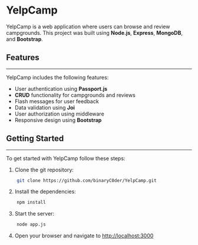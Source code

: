 
# YelpCamp
YelpCamp is a web application where users can browse and review campgrounds. This project was built using **Node.js**, **Express**, **MongoDB**, and **Bootstrap**.

## Features
---
YelpCamp includes the following features:
- User authentication using **Passport.js**
- **CRUD** functionality for campgrounds and reviews
- Flash messages for user feedback
- Data validation using **Joi**
- User authorization using middleware
- Responsive design using **Bootstrap**

## Getting Started
---
To get started with YelpCamp follow these steps:

1. Clone the git repository:
```bash
    git clone https://github.com/binaryC0der/YelpCamp.git
```
2. Install the dependencies:
```bash
    npm install
```
3. Start the server:
```bash
    node app.js
```
4. Open your browser and navigate to [http://localhost:3000](http://localhost:3000) 

